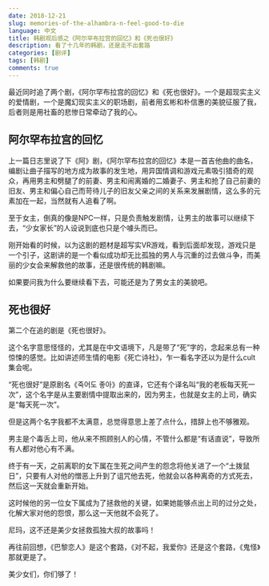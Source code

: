 ```yaml
---
date: 2018-12-21
slug: memories-of-the-alhambra-n-feel-good-to-die
language: 中文
title: 韩剧观后感之《阿尔罕布拉宫的回忆》和《死也很好》
description: 看了十几年的韩剧，还是走不出套路
categories: [剧评]
tags: [韩剧]
comments: true
---
```


最近同时追了两个剧，《阿尔罕布拉宫的回忆》和《死也很好》。一个是超现实主义的爱情剧，一个是魔幻现实主义的职场剧，前者用玄彬和朴信惠的美貌征服了我，后者则是用社畜的悲惨日常牵动了我的心。

## 阿尔罕布拉宫的回忆

上一篇日志里说了下《阿》剧，《阿尔罕布拉宫的回忆》本是一首吉他曲的曲名，编剧让曲子描写的地方成为故事的发生地，用异国情调和游戏元素吸引猎奇的观众，再用男主和劈腿了的前妻、男主和闹离婚的二婚妻子、男主和抢了自己前妻的旧友、男主和偏心自己而苛待儿子的旧友父亲之间的关系来发展剧情，这么多的元素加在一起，当然就有人追看了啊。

至于女主，倒真的像是NPC一样，只是负责触发剧情，让男主的故事可以继续下去，“少女家长”的人设说到底也只是个噱头而已。

刚开始看的时候，以为这剧的题材是超写实VR游戏，看到后面却发现，游戏只是一个引子，这剧讲的是一个看似成功却无比孤独的男人与沉重的过去做斗争，而美丽的少女会来解救他的故事，还是很传统的韩剧嘛。

如果要问我为什么要继续看下去，可能还是为了男女主的美貌吧。

## 死也很好

第二个在追的剧是《死也很好》。

这个名字意思怪怪的，尤其是在中文语境下，凡是带了“死”字的，念起来总有一种惊悚的感觉。比如讲述师生情的电影《死亡诗社》，乍一看名字还以为是什么cult集会呢。

“死也很好”是原剧名《죽어도 좋아》的直译，它还有个译名叫“我的老板每天死一次”，这个名字是从主要剧情中提取出来的，因为男主，也就是女主的上司，确实是“每天死一次”。

但是这两个名字我都不太满意，总觉得意思上差了点什么，措辞上也不够雅观。

男主是个毒舌上司，他从来不照顾别人的心情，不管什么都是“有话直说”，导致所有人都对他心有不满。

终于有一天，之前离职的女下属在生死之间产生的怨念将他关进了一个“土拨鼠日”，只要有人对他的憎恶上升到了诅咒他去死，他就会以各种离奇的方式死去，然后这一天就会重新开始。

这时候他的另一位女下属成为了拯救他的关键，如果她能够点出上司的过分之处，化解大家对他的怨恨，那么这一天他就不会死了。

尼玛，这不还是美少女拯救孤独大叔的故事吗！

再往前回想，《巴黎恋人》是这个套路，《对不起，我爱你》还是这个套路，《鬼怪》那就更是了。

美少女们，你们够了！
